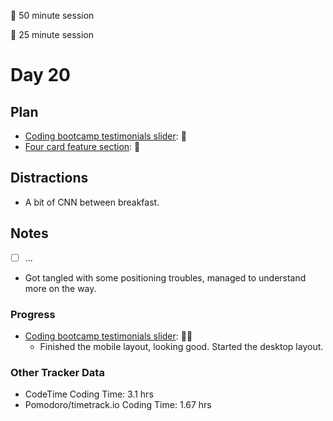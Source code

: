 🍒 50 minute session

🍅 25 minute session

# Day 20

## Plan

-   [Coding bootcamp testimonials slider](https://www.frontendmentor.io/challenges/coding-bootcamp-testimonials-slider-4FNyLA8JL): 🍒
-   [Four card feature section](https://www.frontendmentor.io/challenges/four-card-feature-section-weK1eFYK): 🍒

## Distractions

-   A bit of CNN between breakfast.

## Notes

-   [ ] ...
-   Got tangled with some positioning troubles, managed to understand more on the way.

### Progress

-   [Coding bootcamp testimonials slider](https://www.frontendmentor.io/challenges/coding-bootcamp-testimonials-slider-4FNyLA8JL): 🍒🍒
    -   Finished the mobile layout, looking good. Started the desktop layout.

### Other Tracker Data

-   CodeTime Coding Time: 3.1 hrs
-   Pomodoro/timetrack.io Coding Time: 1.67 hrs
